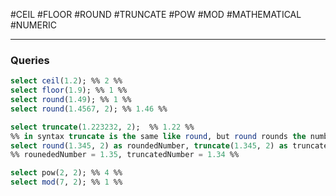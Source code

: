 #CEIL #FLOOR #ROUND #TRUNCATE #POW #MOD #MATHEMATICAL #NUMERIC
- - -

### Queries

```sql
select ceil(1.2); %% 2 %%
select floor(1.9); %% 1 %%
select round(1.49); %% 1 %%
select round(1.4567, 2); %% 1.46 %%

select truncate(1.223232, 2);  %% 1.22 %%
%% in syntax truncate is the same like round, but round rounds the numbers after the decimal point but truncate doesnt %%
select round(1.345, 2) as roundedNumber, truncate(1.345, 2) as truncatedNumber;
%% rounededNumber = 1.35, truncatedNumber = 1.34 %%

select pow(2, 2); %% 4 %%
select mod(7, 2); %% 1 %%
```